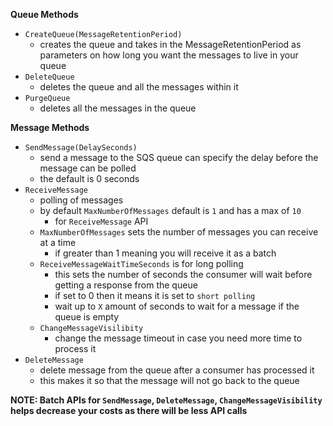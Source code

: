 **Queue Methods**
- `CreateQueue(MessageRetentionPeriod)`
	- creates the queue and takes in the MessageRetentionPeriod as parameters on how long you want the messages to live in your queue
- `DeleteQueue`
	- deletes the queue and all the messages within it
- `PurgeQueue`
	- deletes all the messages in the queue

**Message Methods**
- `SendMessage(DelaySeconds)`
	- send a message to the SQS queue can specify the delay before the message can be polled
	- the default is 0 seconds
- `ReceiveMessage`
	- polling of messages
	- by default `MaxNumberOfMessages` default is `1` and has a max of `10`
		- for `ReceiveMessage` API
	- `MaxNumberOfMessages` sets the number of messages you can receive at a time
		- if greater than 1 meaning you will receive it as a batch
	- `ReceiveMessageWaitTimeSeconds` is for long polling
		- this sets the number of seconds the consumer will wait before getting a response from the queue
		- if set to 0 then it means it is set to `short polling`
		- wait up to `X` amount of seconds to wait for a message if the queue is empty
	- `ChangeMessageVisilibity`
		- change the message timeout in case you need more time to process it
- `DeleteMessage`
	- delete message from the queue after a consumer has processed it
	- this makes it so that the message will not go back to the queue

**NOTE: Batch APIs for `SendMessage`, `DeleteMessage`, `ChangeMessageVisibility` helps decrease your costs as there will be less API calls**
